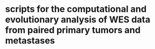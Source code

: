 # scripts for the computational and evolutionary analysis of WES data from paired primary tumors and metastases
